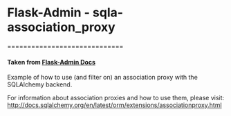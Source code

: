 # Flask-Admin - sqla-association_proxy
=============================


#### Taken from [Flask-Admin Docs](#https://github.com/flask-admin/flask-admin/tree/master/examples/sqla-association_proxy)


Example of how to use (and filter on) an association proxy with the SQLAlchemy backend.

For information about association proxies and how to use them, please visit:
http://docs.sqlalchemy.org/en/latest/orm/extensions/associationproxy.html